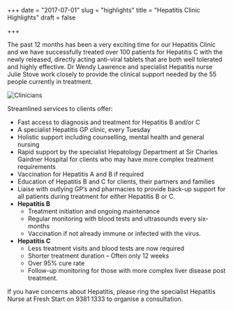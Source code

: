 +++
date = "2017-07-01"
slug = "highlights"
title = "Hepatitis Clinic Highlights"
draft = false

+++

The past 12 months has been a very exciting time for our Hepatitis Clinic and we have successfully treated over 100 patients for Hepatitis C with the newly released, directly acting anti-viral tablets that are both well tolerated and highly effective. Dr Wendy Lawrence and specialist Hepatitis nurse Julie Stove work closely to provide the clinical support needed by the 55 people currently in treatment.

![Clinicians](/img/news/highlights.jpg)

Streamlined services to clients offer:

* Fast access to diagnosis and treatment for Hepatitis B and/or C
* A specialist Hepatitis GP clinic, every Tuesday
* Holistic support including counselling, mental health and general nursing
* Rapid support by the specialist Hepatology Department at Sir Charles Gairdner Hospital for clients who may have more complex treatment requirements
* Vaccination for Hepatitis A and B if required
* Education of Hepatitis B and C for clients, their partners and families
* Liaise with outlying GP’s and pharmacies to provide back-up support for all patients during treatment for either Hepatitis B or C.
* **Hepatitis B**
    * Treatment initiation and ongoing maintenance
    * Regular monitoring with blood tests and ultrasounds every six-months
    * Vaccination if not already immune or infected with the virus.
* **Hepatitis C**
    * Less treatment visits and blood tests are now required
    * Shorter treatment duration – Often only 12 weeks
    * Over 95% cure rate
    * Follow-up monitoring for those with more complex liver disease post treatment.

If you have concerns about Hepatitis, please ring the specialist Hepatitis Nurse at Fresh Start on 9381 1333 to organise a consultation.
